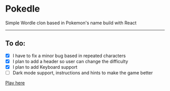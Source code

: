 # Pokedle

Simple Wordle clon based in Pokemon's name build with React

---

## To do:

- [x] I have to fix a minor bug based in repeated characters
- [x] I plan to add a header so user can change the difficulty
- [x] I plan to add Keyboard support
- [ ] Dark mode support, instructions and hints to make the game better

[Play here](https://pokedle-kohl.vercel.app/)
